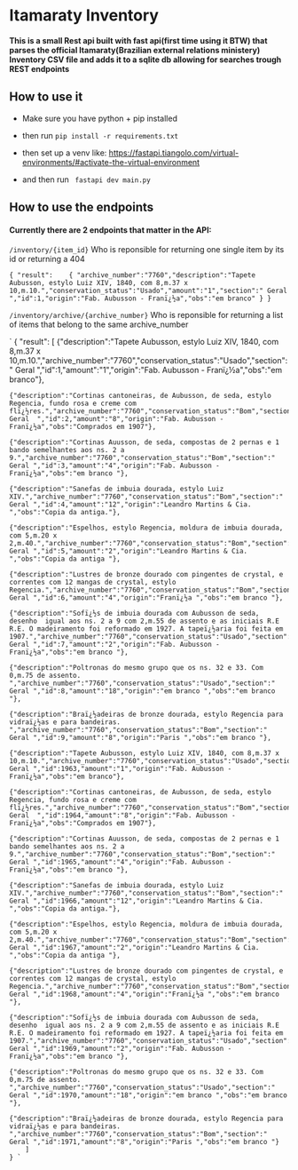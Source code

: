 # Itamaraty Inventory

#### This is a small Rest api built with fast api(first time using it BTW) that parses the official Itamaraty(Brazilian external relations ministery) Inventory CSV file and adds it to a sqlite db allowing for searches trough REST endpoints

## How to use it
- Make sure you have python + pip installed
- then run 
    ` pip install -r requirements.txt `
- then set up a venv like: https://fastapi.tiangolo.com/virtual-environments/#activate-the-virtual-environment

- and then run ` fastapi dev main.py`

## How to use the endpoints
#### Currently there are 2 endpoints that matter in the API:

` /inventory/{item_id} `
Who is reponsible for returning one single item by its id or returning a 404

` {
    "result":    {
        "archive_number":"7760","description":"Tapete Aubusson, estylo Luiz XIV, 1840, com 8,m.37 x 10,m.10.","conservation_status":"Usado","amount":"1","section":" Geral ","id":1,"origin":"Fab. Aubusson - Franï¿½a","obs":"em branco"
    }
} `

` /inventory/archive/{archive_number} `
Who is reponsible for returning a list of items that belong to the same archive_number

` {
    "result":
    [
    {"description":"Tapete Aubusson, estylo Luiz XIV, 1840, com 8,m.37 x 10,m.10.","archive_number":"7760","conservation_status":"Usado","section":" Geral ","id":1,"amount":"1","origin":"Fab. Aubusson - Franï¿½a","obs":"em branco"},

    {"description":"Cortinas cantoneiras, de Aubusson, de seda, estylo Regencia, fundo rosa e creme com flï¿½res.","archive_number":"7760","conservation_status":"Bom","section":" Geral  ","id":2,"amount":"8","origin":"Fab. Aubusson - Franï¿½a","obs":"Comprados em 1907"},
    
    {"description":"Cortinas Auusson, de seda, compostas de 2 pernas e 1 bando semelhantes aos ns. 2 a 9.","archive_number":"7760","conservation_status":"Bom","section":" Geral ","id":3,"amount":"4","origin":"Fab. Aubusson - Franï¿½a","obs":"em branco "},
    
    {"description":"Sanefas de imbuia dourada, estylo Luiz XIV.","archive_number":"7760","conservation_status":"Bom","section":" Geral ","id":4,"amount":"12","origin":"Leandro Martins & Cia. ","obs":"Copia da antiga."},
    
    {"description":"Espelhos, estylo Regencia, moldura de imbuia dourada, com 5,m.20 x 2,m.40.","archive_number":"7760","conservation_status":"Bom","section":" Geral ","id":5,"amount":"2","origin":"Leandro Martins & Cia. ","obs":"Copia da antiga "},
    
    {"description":"Lustres de bronze dourado com pingentes de crystal, e correntes com 12 mangas de crystal, estylo Regencia.","archive_number":"7760","conservation_status":"Bom","section":" Geral ","id":6,"amount":"4","origin":"Franï¿½a ","obs":"em branco "},
    
    {"description":"Sofï¿½s de imbuia dourada com Aubusson de seda, desenho  igual aos ns. 2 a 9 com 2,m.55 de assento e as iniciais R.E R.E. O madeiramento foi reformado em 1927. A tapeï¿½aria foi feita em 1907.","archive_number":"7760","conservation_status":"Usado","section":" Geral ","id":7,"amount":"2","origin":"Fab. Aubusson - Franï¿½a","obs":"em branco "},
    
    {"description":"Poltronas do mesmo grupo que os ns. 32 e 33. Com 0,m.75 de assento. ","archive_number":"7760","conservation_status":"Usado","section":" Geral ","id":8,"amount":"18","origin":"em branco ","obs":"em branco "},
    
    {"description":"Braï¿½adeiras de bronze dourada, estylo Regencia para vidraï¿½as e para bandeiras. ","archive_number":"7760","conservation_status":"Bom","section":" Geral ","id":9,"amount":"8","origin":"Paris ","obs":"em branco "},
    
    {"description":"Tapete Aubusson, estylo Luiz XIV, 1840, com 8,m.37 x 10,m.10.","archive_number":"7760","conservation_status":"Usado","section":" Geral ","id":1963,"amount":"1","origin":"Fab. Aubusson - Franï¿½a","obs":"em branco"},
    
    {"description":"Cortinas cantoneiras, de Aubusson, de seda, estylo Regencia, fundo rosa e creme com flï¿½res.","archive_number":"7760","conservation_status":"Bom","section":" Geral  ","id":1964,"amount":"8","origin":"Fab. Aubusson - Franï¿½a","obs":"Comprados em 1907"},
    
    {"description":"Cortinas Auusson, de seda, compostas de 2 pernas e 1 bando semelhantes aos ns. 2 a 9.","archive_number":"7760","conservation_status":"Bom","section":" Geral ","id":1965,"amount":"4","origin":"Fab. Aubusson - Franï¿½a","obs":"em branco "},
    
    {"description":"Sanefas de imbuia dourada, estylo Luiz XIV.","archive_number":"7760","conservation_status":"Bom","section":" Geral ","id":1966,"amount":"12","origin":"Leandro Martins & Cia. ","obs":"Copia da antiga."},
    
    {"description":"Espelhos, estylo Regencia, moldura de imbuia dourada, com 5,m.20 x 2,m.40.","archive_number":"7760","conservation_status":"Bom","section":" Geral ","id":1967,"amount":"2","origin":"Leandro Martins & Cia. ","obs":"Copia da antiga "},
    
    {"description":"Lustres de bronze dourado com pingentes de crystal, e correntes com 12 mangas de crystal, estylo Regencia.","archive_number":"7760","conservation_status":"Bom","section":" Geral ","id":1968,"amount":"4","origin":"Franï¿½a ","obs":"em branco "},
    
    {"description":"Sofï¿½s de imbuia dourada com Aubusson de seda, desenho  igual aos ns. 2 a 9 com 2,m.55 de assento e as iniciais R.E R.E. O madeiramento foi reformado em 1927. A tapeï¿½aria foi feita em 1907.","archive_number":"7760","conservation_status":"Usado","section":" Geral ","id":1969,"amount":"2","origin":"Fab. Aubusson - Franï¿½a","obs":"em branco "},
    
    {"description":"Poltronas do mesmo grupo que os ns. 32 e 33. Com 0,m.75 de assento. ","archive_number":"7760","conservation_status":"Usado","section":" Geral ","id":1970,"amount":"18","origin":"em branco ","obs":"em branco "},
    
    {"description":"Braï¿½adeiras de bronze dourada, estylo Regencia para vidraï¿½as e para bandeiras. ","archive_number":"7760","conservation_status":"Bom","section":" Geral ","id":1971,"amount":"8","origin":"Paris ","obs":"em branco "}
        ]   
    } `
